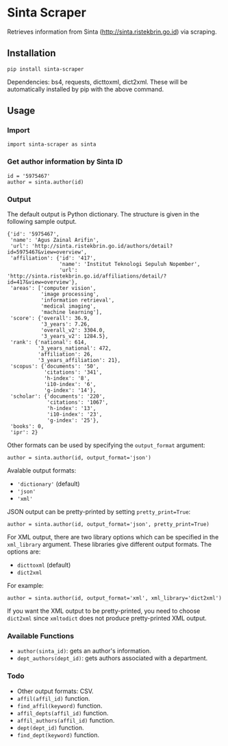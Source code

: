 # Sinta Scraper

Retrieves information from Sinta (http://sinta.ristekbrin.go.id) via scraping.

## Installation
`pip install sinta-scraper`

Dependencies: bs4, requests, dicttoxml, dict2xml. These will be automatically installed by pip with the above command.

## Usage

### Import
`import sinta-scraper as sinta`

### Get author information by Sinta ID
```
id = '5975467'
author = sinta.author(id)
```

### Output
The default output is Python dictionary. The structure is given in the following sample output.
```
{'id': '5975467',
 'name': 'Agus Zainal Arifin',
 'url': 'http://sinta.ristekbrin.go.id/authors/detail?id=5975467&view=overview',
 'affiliation': {'id': '417',
                 'name': 'Institut Teknologi Sepuluh Nopember',
                 'url': 'http://sinta.ristekbrin.go.id/affiliations/detail/?id=417&view=overview'},
 'areas': ['computer vision',
           'image processing',
           'information retrieval',
           'medical imaging',
           'machine learning'],
 'score': {'overall': 36.9,
           '3_years': 7.26,
           'overall_v2': 3304.0,
           '3_years_v2': 1284.5},
 'rank': {'national': 614,
          '3_years_national': 472,
          'affiliation': 26,
          '3_years_affiliation': 21},
 'scopus': {'documents': '50',
            'citations': '341',
            'h-index': '8',
            'i10-index': '6',
            'g-index': '14'},
 'scholar': {'documents': '220',
             'citations': '1067',
             'h-index': '13',
             'i10-index': '23',
             'g-index': '25'},
 'books': 0,
 'ipr': 2}
```

Other formats can be used by specifying the `output_format` argument:
```
author = sinta.author(id, output_format='json')
```
Avalable output formats:
- `'dictionary'` (default)
- `'json'`
- `'xml'`

JSON output can be pretty-printed by setting `pretty_print=True`:
```
author = sinta.author(id, output_format='json', pretty_print=True)
```

For XML output, there are two library options which can be specified in the `xml_library` argument. These libraries give different output formats. The options are:
- `dicttoxml` (default)
- `dict2xml`

For example:
```
author = sinta.author(id, output_format='xml', xml_library='dict2xml')
```

If you want the XML output to be pretty-printed, you need to choose `dict2xml` since `xmltodict` does not produce pretty-printed XML output.

### Available Functions
- `author(sinta_id)`: gets an author's information. 
- `dept_authors(dept_id)`: gets authors associated with a department.

### Todo
- Other output formats: CSV.
- `affil(affil_id)` function.
- `find_affil(keyword)` function.
- `affil_depts(affil_id)` function.
- `affil_authors(affil_id)` function.
- `dept(dept_id)` function.
- `find_dept(keyword)` function.

